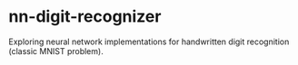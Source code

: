 # nn-digit-recognizer
Exploring neural network implementations for handwritten digit recognition (classic MNIST problem).
